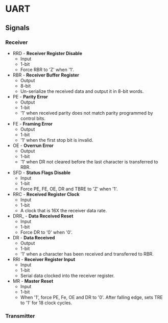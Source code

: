 # UART


## Signals

### Receiver

* RRD - __Receiver Register Disable__
    * Input
    * 1-bit
    * Force RBR to 'Z' when '1'.
* RBR - __Receiver Buffer Register__
    * Output
    * 8-bit
    * Un-serialize the received data and output it in 8-bit words.
* PE - __Parity Error__
    * Output
    * 1-bit
    * '1' when received parity does not match parity programmed by control bits.
* FE - __Framing Error__
    * Output
    * 1-bit
    * '1' when the first stop bit is invalid.
* OE - __Overrun Error__
    * Output
    * 1-bit
    * '1' when DR not cleared before the last character is transferred to RBR.
* SFD - __Status Flags Disable__
    * Input
    * 1-bit
    * Force PE, FE, OE, DR and TBRE to 'Z' when '1'.
* RRC - __Received Register Clock__
    * Input
    * 1-bit
    * A clock that is 16X the receiver data rate.
* DRR_ - __Data Received Reset__
    * Input
    * 1-bit
    * Force DR to '0' when '0'.
* DR - __Data Received__
    * Output
    * 1-bit
    * '1' when a character has been received and transferred to RBR.
* RRI - __Receiver Register Input__
    * Input
    * 1-bit
    * Serial data clocked into the receiver register.
* MR - __Master Reset__
    * Input
    * 1-bit
    * When '1', force PE, Fe, OE and DR to '0'. After falling edge, sets TRE to '1' for 18 clock cycles.

### Transmitter